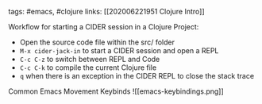 tags: #emacs, #clojure 
links: [[202006221951 Clojure Intro]]

Workflow for starting a CIDER session in a Clojure Project:

- Open the source code file within the src/<classname> folder
- `M-x cider-jack-in` to start a CIDER session and open a REPL
- `C-c C-z` to switch between REPL and Code
- `C-c C-k` to compile the current Clojure file
- `q` when there is an exception in the CIDER REPL to close the stack trace
	
Common Emacs Movement Keybinds
![[emacs-keybindings.png]]